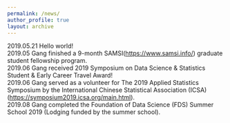 ```yaml
---
permalink: /news/
author_profile: true
layout: archive
---
```

2019.05.21 Hello world! 
<br> 2019.05 Gang finished a 9-month SAMSI(https://www.samsi.info/) graduate student fellowship program.
<br> 2019.06 Gang received 2019 Symposium on Data Science & Statistics Student & Early Career Travel Award!
<br> 2019.06 Gang served as a volunteer for The 2019 Applied Statistics Symposium by the International Chinese Statistical Association (ICSA) (https://symposium2019.icsa.org/main.html). 
<br> 2019.08 Gang completed the Foundation of Data Science (FDS) Summer School 2019 (Lodging funded by the summer school). 

